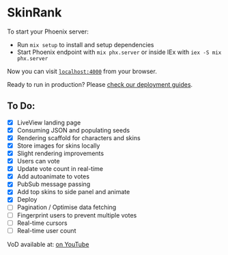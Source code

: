 # SkinRank

To start your Phoenix server:

- Run `mix setup` to install and setup dependencies
- Start Phoenix endpoint with `mix phx.server` or inside IEx with `iex -S mix phx.server`

Now you can visit [`localhost:4000`](http://localhost:4000) from your browser.

Ready to run in production? Please [check our deployment guides](https://hexdocs.pm/phoenix/deployment.html).

## To Do:

- [x] LiveView landing page
- [x] Consuming JSON and populating seeds
- [x] Rendering scaffold for characters and skins
- [x] Store images for skins locally
- [x] Slight rendering improvements
- [x] Users can vote
- [x] Update vote count in real-time
- [x] Add autoanimate to votes
- [x] PubSub message passing
- [x] Add top skins to side panel and animate
- [x] Deploy
- [ ] Pagination / Optimise data fetching
- [ ] Fingerprint users to prevent multiple votes
- [ ] Real-time cursors
- [ ] Real-time user count

VoD available at: [on YouTube](https://www.youtube.com/watch?v=vTumXmFJAgY&list=PL84_VFOlsqvrRU20qUWoBsJVStgg3WQcX)
